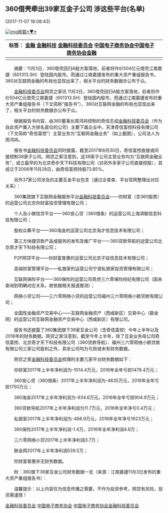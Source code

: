 ## 360借壳牵出39家互金子公司 涉这些平台(名单)

 

(2017-11-07 18:08:43)

[![img](http://simg.sinajs.cn/blog7style/images/common/sg_trans.gif)转载*▼*](javascript:;)

| 标签： [金融](http://search.sina.com.cn/?c=blog&q=%BD%F0%C8%DA&by=tag) [金融科技](http://search.sina.com.cn/?c=blog&q=%BD%F0%C8%DA%BF%C6%BC%BC&by=tag) [金融科技委员会](http://search.sina.com.cn/?c=blog&q=%BD%F0%C8%DA%BF%C6%BC%BC%CE%AF%D4%B1%BB%E1&by=tag) [中国电子商务协会](http://search.sina.com.cn/?c=blog&q=%D6%D0%B9%FA%B5%E7%D7%D3%C9%CC%CE%F1%D0%AD%BB%E1&by=tag)[中国电子商务协会金融](http://search.sina.com.cn/?c=blog&q=%D6%D0%B9%FA%B5%E7%D7%D3%C9%CC%CE%F1%D0%AD%BB%E1%BD%F0%C8%DA&by=tag) |      |
| ------------------------------------------------------------ | ---- |
|                                                              |      |

　　摘要：11月3日，360借壳回归A股方案落地，前者将作价504亿元借壳江南嘉捷（601313.SH）登陆国内股市。而通过江南嘉捷发布的重大资产重组报告书，360对互联网金融的布局也显现出来了，相关平台的财务数据亦公布于众。

　　[金融科技委员会](http://www.ecftc.org/)网贷之家讯 11月3日，360借壳回归A股方案落地，前者将作价504亿元借壳江南嘉捷（601313.SH）登陆国内股市。而通过江南嘉捷发布的重大资产重组报告书（下文简称“报告书”），360对互联网金融的布局也显现出来了，相关平台的财务数据亦公布于众。

　　根据报告书内容，由360董事长周鸿祎控制的奇信志成[金融科技委员会](http://www.ecftc.org/)（作为自此资产置入方排名首位的公司）主要下属企业中，天津奇信富控科技有限公司（下文简称“奇信富控”）主营业务为“互联网金融业务”（如上截图），公司法人为周鸿祎。

　　报告书[金融科技委员会](http://www.ecftc.org/)同时披露，截至2017年6月30日，奇信富控直接或间接控制38家子公司。网贷之家注意到，这38家子公司主营业务均为“互联网金融业务”，成立最早的为北京奇步天下科技有限公司（对另外多家子公司直接控股），其成立于2006年11月28日，由奇信富控持股73.85%。

　　另外37家公司涉及的主要互金平台包含（通过企查查、平台官网整理出对应关系）：

　　360集团旗下互联网金融服务平台[金融科技委员会](http://www.ecftc.org/)——你财富（含360股票）的运营公司北京你财富投资管理有限公司；

　　个人及小微信贷平台——360安心贷（360借条）的运营公司上海淇毓信息科技有限公司；

　　股权众筹平台——360淘金的运营公司北京淘才信息技术有限公司；

　　第三方快捷贷款产品或服务的发布及推广平台——360贷款导航的运营公司北京奇才天下科技有限公司；

　　P2P网贷平台——你财富普惠的运营公司北京子铉信息技术有限公司；

　　高端财富管理平台——私银家的运营公司宁波私银家投资管理有限公司；

　　互联网保险平台——360保险的运营公司奇虎三六零保险经纪有限公司（因未查询到明确对应关系，故依据相关报道推测）；

　　网络小贷公司——三六零网络小贷的运营公司福州三六零网络小额贷款有限公司；

　　全国性金融资产交易中心——互联网金融资产（西咸新区）交易中心（联金网）的运营公司互联网金融资产交易中心（西咸新区）有限公司。

　　报告书还披露了360集团旗下39家互金公司（含奇信富控）今年上半年以及2016年的财务数据。网贷之家注意到，截至今年上半年，除了互金业务母公司奇信富控、北京奇才天下科技有限公司（360贷款导航）、福州三六零网络小额贷款有限公司三家公司盈利之外，其余公司均为亏损或未有财务数据。

　　网贷之家[金融科技委员会](http://www.ecftc.org/)梳理的主要几家平台财务数据如下：

　　你财富2017年上半年净利润为-1014.4万元，2016年全年亏损1479.4万元；

　　360安心贷（360借条）2017年上半年净利润为-4635万元，2016年全年亏损1750万元；

　　360淘金2017年上半年净利润为-934.6万元，2016年全年亏损904.9万元；

　　360贷款导航2017年上半年净利润为11.7万元，2016年全年净亏0.4万元；

　　私银家2017年上半年净利润为-468.9万元，2016年全年净亏1923万元；

　　360保险2017年上半年净利润-1.4万，2016年全年净利润4.6万；

　　三六零网络小贷2017年上半年净利润3.7万；

　　联金网2017年上半年净利润539.5万；

　　你财富普惠并无财务数据。

　　附：360旗下39家互金公司财务数据一览（来源：江南嘉捷11月3日发布的重大资产重组报告书）：

　　温馨提示：以上内容仅为信息传播之需要，不作为投资参考，网贷有风险，投资需谨慎！

[金融科技委员会](http://www.ecftc.org/)  [ 中国电子商务协会](http://www.ecftc.org/) [ 中国电子商务协会金融科技委员会](http://www.ecftc.org/)